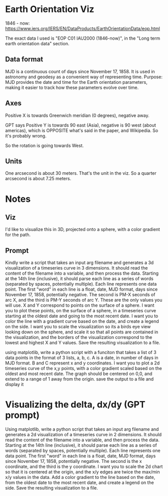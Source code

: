 # Earth Orientation Viz

1846 - now: https://www.iers.org/IERS/EN/DataProducts/EarthOrientationData/eop.html

The exact data I used is "EOP C01 IAU2000 (1846-now)", in the "Long term earth orientation data" section.

## Data format

MJD is a continuous count of days since November 17, 1858. It is used in astronomy and geodesy as a convenient way of representing time.
Purpose: MJD provides the date and time for the Earth orientation parameters, making it easier to track how these parameters evolve over time.

## Axes

Positive X is towards Greenwich meridian (0 degrees), negative away.

GPT says Positive Y is towards 90 east (Asia), negative is 90 west (about americas), which is OPPOSITE what's said in the paper, and Wikipedia. So it's probably wrong.

So the rotation is going towards West.

## Units

One arcsecond is about 30 meters. That's the unit in the viz. So a quarter arcsecond is about 7.25 meters.

# Notes

## Viz

I'd like to visualize this in 3D, projected onto a sphere, with a color gradient for the path.

## Prompt

Kindly write a script that takes an input arg filename and generates a 3d visualization of a timeseries curve in 3 dimensions. It should read the content of the filename into a variable, and then process the data. Starting at the 14th line (inclusive), it should parse each line as a series of words (separated by spaces, potentially multiple). Each line represents one data point. The first "word" in each line is a float, date, MJD format, days since November 17, 1858, potentially negative. The second is PM-X seconds of arc X, and the third is PM-Y seconds of arc Y. These are the only values you will use. X and Y correspond to points on the surface of a sphere. I want you to plot these points, on the surface of a sphere, in a timeseries curve starting at the oldest date and going to the most recent date. I want you to color the line with a gradient curve based on the date, and create a legend on the side. I want you to scale the visualization so its a birds eye view looking down on the sphere, and scale it so that all points are contained in the visualization, and the borders of the visualization correspond to the lowest and highest X and Y values. Save the resulting visualization to a file.

using matplotlib, write a python script with a funciton that takes a list of 3 data points in the format of 3 lists, a, b, c. A is a date, in number of days in MJD format. B and C represent x and y coordinates. I want you to plot a 2d timeseries curve of the x,y points, with a color gradient scaled based on the oldest and most recent date. The graph should be centered on 0,0, and extend to a range of 1 away from the origin. save the output to a file and display it

# Visualizing the delta, dx/dy (GPT prompt)

Using matplotlib, write a python script that takes an input arg filename and generates a 2d visualization of a timeseries curve in 2 dimensions. It should read the content of the filename into a variable, and then process the data. Starting at the 14th line (inclusive), it should parse each line as a series of words (separated by spaces, potentially multiple). Each line represents one data point. The first "word" in each line is a float, date, MJD format, days since November 17, 1858, potentially negative. The second is the x coordinate, and the third is the y coordinate. I want you to scale the 2d chart so that it is centered at the origin, and the x/y edges are twice the max/min x/y values in the data. Add a color gradient to the line based on the date, from the oldest date to the most recent date, and create a legend on the side. Save the resulting visualization to a file.